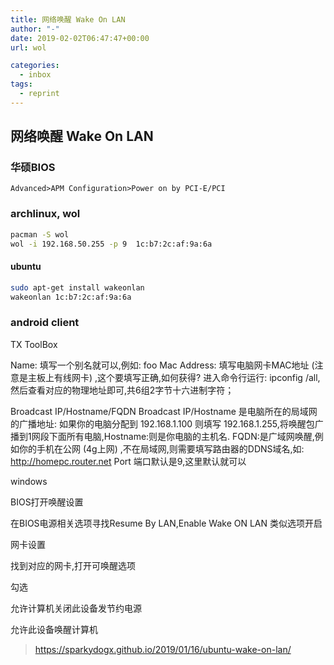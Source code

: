 ```yaml
---
title: 网络唤醒 Wake On LAN
author: "-"
date: 2019-02-02T06:47:47+00:00
url: wol

categories:
  - inbox
tags:
  - reprint
---
```

## 网络唤醒 Wake On LAN

### 华硕BIOS
    Advanced>APM Configuration>Power on by PCI-E/PCI
### archlinux, wol
```bash
pacman -S wol
wol -i 192.168.50.255 -p 9  1c:b7:2c:af:9a:6a
```

#### ubuntu
```bash
sudo apt-get install wakeonlan
wakeonlan 1c:b7:2c:af:9a:6a
```

### android client
TX ToolBox

Name: 填写一个别名就可以,例如: foo
Mac Address: 填写电脑网卡MAC地址 (注意是主板上有线网卡) ,这个要填写正确,如何获得? 进入命令行运行: ipconfig /all,然后查看对应的物理地址即可,共6组2字节十六进制字符；

Broadcast IP/Hostname/FQDN
Broadcast IP/Hostname 是电脑所在的局域网的广播地址: 如果你的电脑分配到 192.168.1.100 则填写 192.168.1.255,将唤醒包广播到1网段下面所有电脑,Hostname:则是你电脑的主机名.
FQDN:是广域网唤醒,例如你的手机在公网 (4g上网) ,不在局域网,则需要填写路由器的DDNS域名,如: http://homepc.router.net
Port 端口默认是9,这里默认就可以



windows

BIOS打开唤醒设置
  
在BIOS电源相关选项寻找Resume By LAN,Enable Wake ON LAN 类似选项开启
  
网卡设置
  
找到对应的网卡,打开可唤醒选项

勾选
  
允许计算机关闭此设备发节约电源
  
允许此设备唤醒计算机




>https://sparkydogx.github.io/2019/01/16/ubuntu-wake-on-lan/